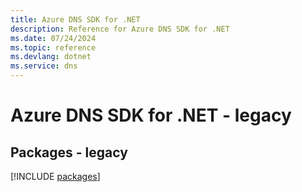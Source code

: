 ```yaml
---
title: Azure DNS SDK for .NET
description: Reference for Azure DNS SDK for .NET
ms.date: 07/24/2024
ms.topic: reference
ms.devlang: dotnet
ms.service: dns
---
```

# Azure DNS SDK for .NET - legacy
## Packages - legacy
[!INCLUDE [packages](dns-index.md)]